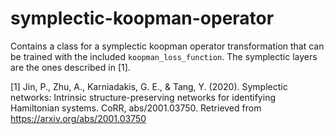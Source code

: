 # symplectic-koopman-operator
Contains a class for a symplectic koopman operator transformation that can be trained with the included `koopman_loss_function`. The symplectic layers are the ones described in [1].

[1] Jin, P., Zhu, A., Karniadakis, G. E., &amp; Tang, Y. (2020). Symplectic networks: Intrinsic structure-preserving networks for identifying Hamiltonian systems. CoRR, abs/2001.03750. Retrieved from https://arxiv.org/abs/2001.03750

